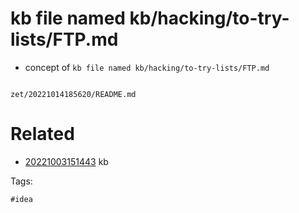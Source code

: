 # kb file named kb/hacking/to-try-lists/FTP.md

- concept of `kb file named kb/hacking/to-try-lists/FTP.md`

```
```

` zet/20221014185620/README.md `

# Related

- [20221003151443](/zet/20221003151443/README.md) kb

Tags:

    #idea

